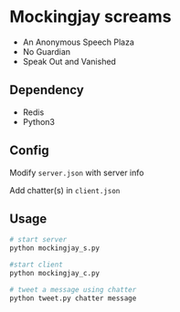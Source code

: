 # Mockingjay screams

* An Anonymous Speech Plaza
* No Guardian
* Speak Out and Vanished

## Dependency

* Redis
* Python3

## Config

Modify `server.json` with server info

Add chatter(s) in `client.json`

## Usage

```python
# start server 
python mockingjay_s.py

#start client
python mockingjay_c.py

# tweet a message using chatter
python tweet.py chatter message
```
